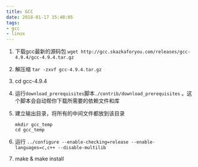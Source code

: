 ```yaml
---
title: GCC
date: 2018-01-17 15:48:05
tags: 
- gcc
- linux 
---
```

1. 下载gcc最新的源码包 `wget http://gcc.skazkaforyou.com/releases/gcc-4.9.4/gcc-4.9.4.tar.gz`    

2. 解压缩 `tar -zxvf gcc-4.9.4.tar.gz`    

3. cd gcc-4.9.4    

4. 运行`download_prerequisites`脚本`./contrib/download_prerequisites` 。这个脚本会自动帮你下载所需要的依赖文件和库  

5. 建立输出目录，将所有的中间文件都放到该目录    
    ```
    mkdir gcc_temp
    cd gcc_temp
    ```

6. 运行 `../configure --enable-checking=release --enable-languages=c,c++ --disable-multilib`    

7. make & make install    